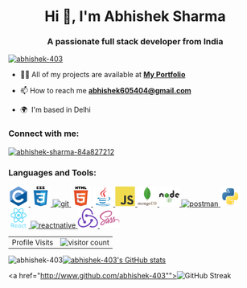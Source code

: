 <h1 align="center">Hi 👋, I'm Abhishek Sharma</h1>
<h3 align="center">A passionate full stack developer from India</h3>


<p align="left"> <a href="https://github.com/ryo-ma/github-profile-trophy"><img src="https://github-profile-trophy.vercel.app/?username=abhishek-403&theme=onedark" alt="abhishek-403" /></a> </p>

- 👨‍💻 All of my projects are available at **[My Portfolio](https://abhishek404.netlify.app/)**

- 📫 How to reach me **abhishek605404@gmail.com**

- 🌍  I'm based in Delhi




<h3 align="left">Connect with me:</h3>
<p align="left">
<a href="https://linkedin.com/in/abhishek-sharma-84a827212" target="blank"><img align="center" src="https://raw.githubusercontent.com/rahuldkjain/github-profile-readme-generator/master/src/images/icons/Social/linked-in-alt.svg" alt="abhishek-sharma-84a827212" height="30" width="40" /></a>
</p>

<h3 align="left">Languages and Tools:</h3>
<p align="left"> <a href="https://www.cprogramming.com/" target="_blank" rel="noreferrer"> <img src="https://raw.githubusercontent.com/devicons/devicon/master/icons/c/c-original.svg" alt="c" width="40" height="40"/> </a> <a href="https://www.w3schools.com/css/" target="_blank" rel="noreferrer"> <img src="https://raw.githubusercontent.com/devicons/devicon/master/icons/css3/css3-original-wordmark.svg" alt="css3" width="40" height="40"/> </a> <a href="https://git-scm.com/" target="_blank" rel="noreferrer"> <img src="https://www.vectorlogo.zone/logos/git-scm/git-scm-icon.svg" alt="git" width="40" height="40"/> </a> <a href="https://www.w3.org/html/" target="_blank" rel="noreferrer"> <img src="https://raw.githubusercontent.com/devicons/devicon/master/icons/html5/html5-original-wordmark.svg" alt="html5" width="40" height="40"/> </a> <a href="https://www.java.com" target="_blank" rel="noreferrer"> <img src="https://raw.githubusercontent.com/devicons/devicon/master/icons/java/java-original.svg" alt="java" width="40" height="40"/> </a> <a href="https://developer.mozilla.org/en-US/docs/Web/JavaScript" target="_blank" rel="noreferrer"> <img src="https://raw.githubusercontent.com/devicons/devicon/master/icons/javascript/javascript-original.svg" alt="javascript" width="40" height="40"/> </a> <a href="https://www.mongodb.com/" target="_blank" rel="noreferrer"> <img src="https://raw.githubusercontent.com/devicons/devicon/master/icons/mongodb/mongodb-original-wordmark.svg" alt="mongodb" width="40" height="40"/> </a> <a href="https://nodejs.org" target="_blank" rel="noreferrer"> <img src="https://raw.githubusercontent.com/devicons/devicon/master/icons/nodejs/nodejs-original-wordmark.svg" alt="nodejs" width="40" height="40"/> </a> <a href="https://postman.com" target="_blank" rel="noreferrer"> <img src="https://www.vectorlogo.zone/logos/getpostman/getpostman-icon.svg" alt="postman" width="40" height="40"/> </a> <a href="https://www.python.org" target="_blank" rel="noreferrer"> <img src="https://raw.githubusercontent.com/devicons/devicon/master/icons/python/python-original.svg" alt="python" width="40" height="40"/> </a> <a href="https://reactjs.org/" target="_blank" rel="noreferrer"> <img src="https://raw.githubusercontent.com/devicons/devicon/master/icons/react/react-original-wordmark.svg" alt="react" width="40" height="40"/> </a> <a href="https://reactnative.dev/" target="_blank" rel="noreferrer"> <img src="https://reactnative.dev/img/header_logo.svg" alt="reactnative" width="40" height="40"/> </a> <a href="https://redux.js.org" target="_blank" rel="noreferrer"> <img src="https://raw.githubusercontent.com/devicons/devicon/master/icons/redux/redux-original.svg" alt="redux" width="40" height="40"/> </a> <a href="https://sass-lang.com" target="_blank" rel="noreferrer"> <img src="https://raw.githubusercontent.com/devicons/devicon/master/icons/sass/sass-original.svg" alt="sass" width="40" height="40"/> </a>

 </p>



<table>
  <tr>
    <td>Profile Visits </td>
    <td><img src="https://profile-counter.glitch.me/abhishek-403/count.svg" alt="visitor count" height="30" width="224" /></td>
  </tr>
</table>
<p  style={{paddingBottom="12px"}}>


<a href="http://www.github.com/abhishek-403"><img src="https://github-readme-stats.vercel.app/api?username=abhishek-403&show_icons=true&hide=&count_private=true&title_color=blue&text_color=ffffff&icon_color=0891b2&bg_color=1c1917&hide_border=true&show_icons=true" alt="abhishek-403's GitHub stats" /></a>
<img align="left" src="https://github-readme-stats.vercel.app/api/top-langs?username=abhishek-403&show_icons=true&locale=en&count_private=true&layout=compact&%20title_color=blue&text_color=ffffff&icon_color=0891b2&bg_color=1c1917&hide_border=true&show_icons=true" alt="abhishek-403" />
</p>

<a href="http://www.github.com/abhishek-403""><img src="https://streak-stats.demolab.com?user=abhishek-403&theme=dark" alt="GitHub Streak" /></a>

